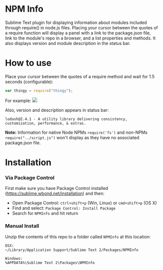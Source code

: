 NPM Info
========

Sublime Text plugin for displaying information about modules included through require() in node.js files. Placing your cursor between the quotes of a require function will display a panel with a link to the package.json file, link to the module's repo in a browser, and a list properties and methods. It also displays version and module description in the status bar.

How to use
========

Place your cursor between the quotes of a require method and wait for 1.5 seconds (configurable):
```javascript
var thingy = require("thingy");
```

For example:
![](https://raw.github.com/dsteinbach/npm-info/screenshots/thingy.jpg)


Also, version and description appears in status bar:
```
lodash@2.4.1 - A utility library delivering consistency, customization, performance, & extras.
```

**Note:** Information for native Node NPMs `require('fs')` and non-NPMs `require("../script.js")` won't display as they have no associated package.json file.

Installation
========

### Via Package Control
First make sure you have Package Control installed (https://sublime.wbond.net/installation) and then:

* Open Package Control: `ctrl+shift+p` (Win, Linux) or `cmd+shift+p` (OS X)
* Find and select: `Package Control: Install Package`
* Search for `NPMInfo` and hit return

### Manual Install

Unzip the contents of this repo to a folder called `NPMInfo` at this location:
```
OSX:
~/Library/Application Support/Sublime Text 2/Packages/NPMInfo
```
```
Windows:
%APPDATA%\Sublime Text 2\Packages\NPMInfo
```
